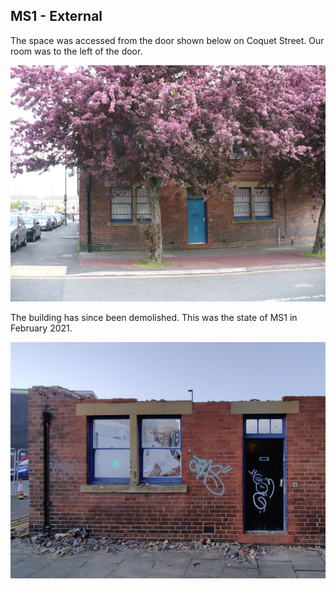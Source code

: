 ## MS1 - External

The space was accessed from the door shown below on Coquet Street.  Our room was to the left of the door.

[![External photo with blossoming tree](./images/ms1_outside.JPG)](./images/ms1_outside.JPG)

The building has since been demolished.  This was the state of MS1 in February 2021.

[![Part-demolished MS1](./images/ms1_demolition.jpg)](./images/ms1_demolition.jpg)

